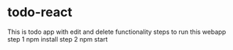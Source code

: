 # todo-react
This is todo app with edit and delete functionality
steps to run this webapp
step 1
npm install
step 2
npm start
